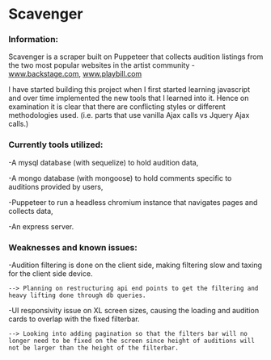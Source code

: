 # Scavenger

### Information:

Scavenger is a scraper built on Puppeteer that collects audition listings from the two most popular websites in the artist community - www.backstage.com, www.playbill.com

I have started building this project when I first started learning javascript and over time implemented the new tools that I learned into it. Hence on examination it is clear that there are conflicting styles or different methodologies used. (i.e. parts that use vanilla Ajax calls vs Jquery Ajax calls.)

### Currently tools utilized: 

-A mysql database (with sequelize) to hold audition data, 

-A mongo database (with mongoose) to hold comments specific to auditions provided by users,

-Puppeteer to run a headless chromium instance that navigates pages and collects data,

-An express server.

### Weaknesses and known issues:

-Audition filtering is done on the client side, making filtering slow and taxing for the client side device.

    --> Planning on restructuring api end points to get the filtering and heavy lifting done through db queries.

-UI responsivity issue on XL screen sizes, causing the loading and audition cards to overlap with the fixed filterbar.

    --> Looking into adding pagination so that the filters bar will no longer need to be fixed on the screen since height of auditions will not be larger than the height of the filterbar.


